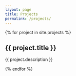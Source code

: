 ```yaml
---
layout: page
title: Projects
permalink: /projects/
---
```


{% for project in site.projects %}
  <h2> {{ project.title }} </h2>
  <p>{{ project.description }}</p>
{% endfor %}